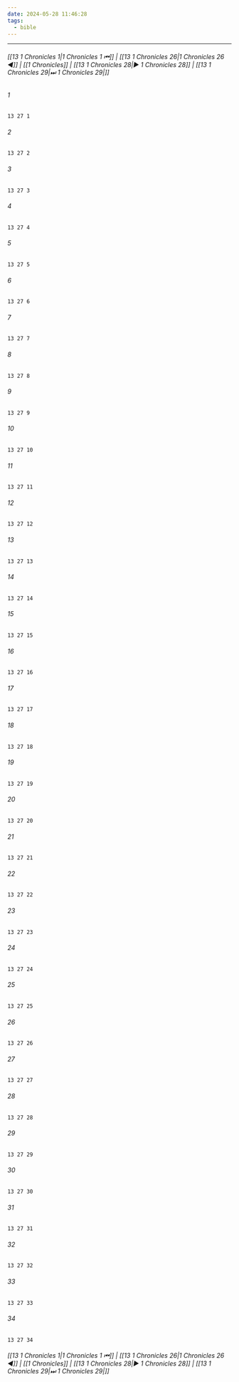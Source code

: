 ```yaml
---
date: 2024-05-28 11:46:28
tags:
  - bible
---
```

___

###### [[13 1 Chronicles 1|1 Chronicles 1 ⏮]] | [[13 1 Chronicles 26|1 Chronicles 26 ◀]] | [[1 Chronicles]] | [[13 1 Chronicles 28|▶ 1 Chronicles 28]] | [[13 1 Chronicles 29|⏭ 1 Chronicles 29|]]

###### 1
``` verse
13 27 1 
```
###### 2
``` verse
13 27 2 
```
###### 3
``` verse
13 27 3 
```
###### 4
``` verse
13 27 4 
```
###### 5
``` verse
13 27 5 
```
###### 6
``` verse
13 27 6 
```
###### 7
``` verse
13 27 7 
```
###### 8
``` verse
13 27 8 
```
###### 9
``` verse
13 27 9 
```
###### 10
``` verse
13 27 10 
```
###### 11
``` verse
13 27 11 
```
###### 12
``` verse
13 27 12 
```
###### 13
``` verse
13 27 13 
```
###### 14
``` verse
13 27 14 
```
###### 15
``` verse
13 27 15 
```
###### 16
``` verse
13 27 16 
```
###### 17
``` verse
13 27 17 
```
###### 18
``` verse
13 27 18 
```
###### 19
``` verse
13 27 19 
```
###### 20
``` verse
13 27 20 
```
###### 21
``` verse
13 27 21 
```
###### 22
``` verse
13 27 22 
```
###### 23
``` verse
13 27 23 
```
###### 24
``` verse
13 27 24 
```
###### 25
``` verse
13 27 25 
```
###### 26
``` verse
13 27 26 
```
###### 27
``` verse
13 27 27 
```
###### 28
``` verse
13 27 28 
```
###### 29
``` verse
13 27 29 
```
###### 30
``` verse
13 27 30 
```
###### 31
``` verse
13 27 31 
```
###### 32
``` verse
13 27 32 
```
###### 33
``` verse
13 27 33 
```
###### 34
``` verse
13 27 34 
```

###### [[13 1 Chronicles 1|1 Chronicles 1 ⏮]] | [[13 1 Chronicles 26|1 Chronicles 26 ◀]] | [[1 Chronicles]] | [[13 1 Chronicles 28|▶ 1 Chronicles 28]] | [[13 1 Chronicles 29|⏭ 1 Chronicles 29|]]

